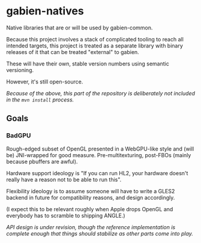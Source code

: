 # gabien-natives

Native libraries that are or will be used by gabien-common.

Because this project involves a stack of complicated tooling to reach all intended targets, this project is treated as a separate library with binary releases of it that can be treated "external" to gabien.

These will have their own, stable version numbers using semantic versioning.

However, it's still open-source.

*Because of the above, this part of the repository is deliberately not included in the `mvn install` process.*

## Goals

### BadGPU

Rough-edged subset of OpenGL presented in a WebGPU-like style and (will be) JNI-wrapped for good measure.
Pre-multitexturing, post-FBOs (mainly because pbuffers are awful).

Hardware support ideology is "If you can run HL2, your hardware doesn't really have a reason not to be able to run this".

Flexibility ideology is to assume someone will have to write a GLES2 backend in future for compatibility reasons, and design accordingly.

(I expect this to be relevant roughly when Apple drops OpenGL and everybody has to scramble to shipping ANGLE.)

_API design is under revision, though the reference implementation is complete enough that things should stabilize as other parts come into play._
